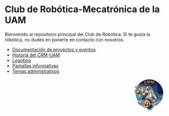 # Club de Robótica-Mecatrónica de la UAM

Bienvenido al repositorio principal del Club de Robótica. Si te gusta la robótica, no dudes en ponerte en contacto con nosotros.  

* [Documentación de proyectos y eventos](documentacion)  
* [Historia del CRM-UAM](historia)  
* [Logotipo](logo)  
* [Pantallas informativas](pantallas)  
* [Temas administrativos](administrativo)  


<img src="logo/logo_crm_transparente_con_sombra.png" width="100" align="right"/>  

